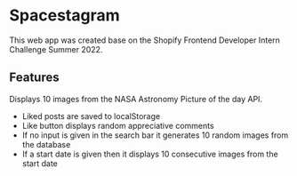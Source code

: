 # Spacestagram
This web app was created base on the Shopify Frontend Developer Intern Challenge Summer 2022.

## Features
Displays 10 images from the NASA Astronomy Picture of the day API.
* Liked posts are saved to localStorage
* Like button displays random appreciative comments
* If no input is given in the search bar it generates 10 random images from the database
* If a start date is given then it displays 10 consecutive images from the start date